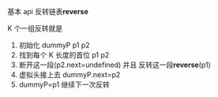 基本 api 反转链表**reverse**

K 个一组反转就是

1. 初始化 dummyP p1 p2
2. 找到每个 K 长度的首位 p1 p2
3. 断开这一段(p2.next=undefined) 并且 反转这一段**reverse**(p1)
4. 虚拟头接上去 dummyP.next=p2
5. dummyP=p1 继续下一次反转
